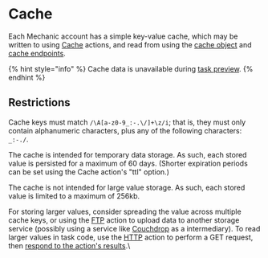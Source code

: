 # Cache

Each Mechanic account has a simple key-value cache, which may be written to using [Cache](../../core/actions/cache.md) actions, and read from using the [cache object](../liquid/objects/cache.md) and [cache endpoints](endpoints.md).

{% hint style="info" %}
Cache data is unavailable during [task preview](../../core/tasks/previews/).
{% endhint %}

## Restrictions

Cache keys must match `/\A[a-z0-9_:-.\/]+\z/i`; that is, they must only contain alphanumeric characters, plus any of the following characters: `_:-./`.

The cache is intended for temporary data storage. As such, each stored value is persisted for a maximum of 60 days. (Shorter expiration periods can be set using the Cache action's "ttl" option.)

The cache is not intended for large value storage. As such, each stored value is limited to a maximum of 256kb.

For storing larger values, consider spreading the value across multiple cache keys, or using the [FTP](../../core/actions/ftp.md) action to upload data to another storage service (possibly using a service like [Couchdrop](https://couchdrop.io/) as a intermediary). To read larger values in task code, use the [HTTP](../../core/actions/http.md) action to perform a GET request, then [respond to the action's results](../../techniques/responding-to-action-results.md).\
